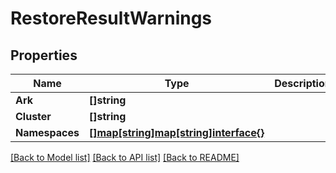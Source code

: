 # RestoreResultWarnings

## Properties

Name | Type | Description | Notes
------------ | ------------- | ------------- | -------------
**Ark** | **[]string** |  | [optional] 
**Cluster** | **[]string** |  | [optional] 
**Namespaces** | [**[]map[string]map[string]interface{}**](map.md) |  | [optional] 

[[Back to Model list]](../README.md#documentation-for-models) [[Back to API list]](../README.md#documentation-for-api-endpoints) [[Back to README]](../README.md)


